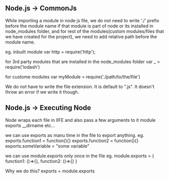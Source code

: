 ## Node.js -> CommonJs

While importing a module in node js file, we do not need to write './' prefix before the module name if that module is part of node or its installed in node_modules folder, and for rest of the modules(custom modules/files that we have created for the project), we need to add relative path before the module name.

eg. 
inbuilt module
var http = require('http');

for 3rd party modules that are installed in the node_modules folder
var _ = require('lodash')

for custome modules
var myModule = require('./path/to/the/file')

We do not have to write the file extension. It is default to ".js". It doesn't throw an error if we write it though.

## Node.js -> Executing Node

Node wraps each file in IIFE and also pass a few arguments to it
  module
  exports
  __dirname
  etc...
  
we can use exports as manu time in the file to export anything.
eg. 
exports.function1 = function(){}
exports.function2 = function(){}
exports.someVariable = "some variable"

we can use module.exports only once in the file
eg.
module.exports = {
  function1: ()=>{},
  function2: ()=>{}
}

Why we do this?
exports = module.exports
